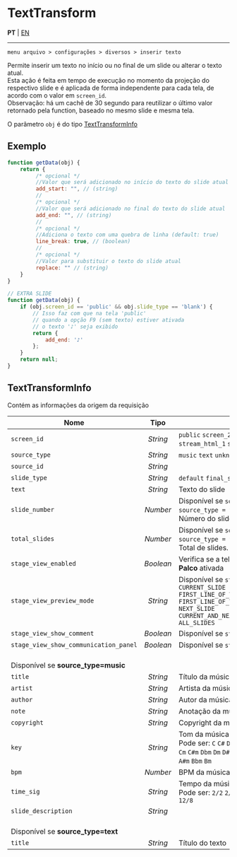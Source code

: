 # TextTransform

**PT** | [EN](https://github.com/holyrics/Scripts/blob/main/i18n/en/TextTransform.md)

---


`menu arquivo > configurações > diversos > inserir texto`

Permite inserir um texto no início ou no final de um slide ou alterar o texto atual.<br>
Esta ação é feita em tempo de execução no momento da projeção do respectivo slide e é aplicada de forma independente para cada tela, de acordo com o valor em `screen_id`.<br>
Observação: há um cachê de 30 segundo para reutilizar o último valor retornado pela function, baseado no mesmo slide e mesma tela.

O parâmetro `obj` é do tipo [TextTransformInfo](#texttransforminfo)

## Exemplo

```javascript
function getData(obj) {
    return {
         /* opcional */
         //Valor que será adicionado no início do texto do slide atual
         add_start: "", // (string)
         //
         /* opcional */
         //Valor que será adicionado no final do texto do slide atual
         add_end: "", // (string)
         //
         /* opcional */
         //Adiciona o texto com uma quebra de linha (default: true)
         line_break: true, // (boolean)
         //
         /* opcional */
         //Valor para substituir o texto do slide atual
         replace: "" // (string)
    }
}
```

```javascript
// EXTRA SLIDE
function getData(obj) {
    if (obj.screen_id == 'public' && obj.slide_type == 'blank') {
        // Isso faz com que na tela 'public'
        // quando a opção F9 (sem texto) estiver ativada
        // o texto '♪' seja exibido
        return {
            add_end: '♪'
        };
    }
    return null;
}
```

## TextTransformInfo
Contém as informações da origem da requisição

| Nome | Tipo  | Descrição |
| ---- | :---: | ------------|
| `screen_id` | _String_ | `public` `screen_2` `screen_3` `screen_?` `stream_image` `stream_html_1` `stream_html_2` `stream_html_3` |
| `source_type` | _String_ | `music` `text` `unknown` |
| `source_id` | _String_ |  |
| `slide_type` | _String_ | `default` `final_slide` `wallpaper` `blank` `black` |
| `text` | _String_ | Texto do slide |
| `slide_number` | _Number_ | Disponível se `source_type = music` ou `source_type = text`.<br>Número do slide. Começa em 1. |
| `total_slides` | _Number_ | Disponível se `source_type = music` ou `source_type = text`.<br>Total de slides. |
| `stage_view_enabled` | _Boolean_ | Verifica se a tela está com a opção **Visão do Palco** ativada |
| `stage_view_preview_mode` | _String_ | Disponível se `stage_view_enabled = true`<br>`CURRENT_SLIDE`<br>`FIRST_LINE_OF_THE_NEXT_SLIDE_WITH_SEPARATOR`<br>`FIRST_LINE_OF_THE_NEXT_SLIDE_WITHOUT_SEPARATOR`<br>`NEXT_SLIDE`<br>`CURRENT_AND_NEXT_SLIDE`<br>`ALL_SLIDES` |
| `stage_view_show_comment` | _Boolean_ | Disponível se `stage_view_enabled = true` |
| `stage_view_show_communication_panel` | _Boolean_ | Disponível se `stage_view_enabled = true` |
| <br>Disponível se **source_type=music** |  |  |
| `title` | _String_ | Título da música |
| `artist` | _String_ | Artista da música |
| `author` | _String_ | Autor da música |
| `note` | _String_ | Anotação da música |
| `copyright` | _String_ | Copyright da música |
| `key` | _String_ | Tom da música.<br>Pode ser: `C` `C#` `Db` `D` `D#` `Eb` `E` `F` `F#` `Gb` `G` `G#` `Ab` `A` `A#` `Bb` `B` `Cm` `C#m` `Dbm` `Dm` `D#m` `Ebm` `Em` `Fm` `F#m` `Gbm` `Gm` `G#m` `Abm` `Am` `A#m` `Bbm` `Bm` |
| `bpm` | _Number_ | BPM da música |
| `time_sig` | _String_ | Tempo da música.<br>Pode ser: `2/2` `2/4` `3/4` `4/4` `5/4` `6/4` `3/8` `6/8` `7/8` `9/8` `12/8` |
| `slide_description` | _String_ |  |
| <br>Disponível se **source_type=text** |  |  |
| `title` | _String_ | Título do texto |